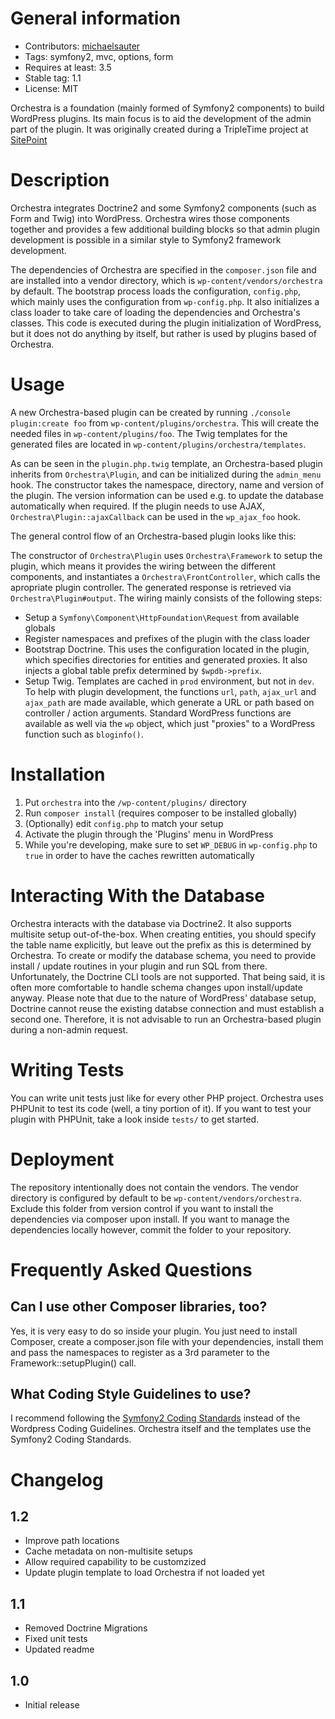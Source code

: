 General information
===================
* Contributors: [michaelsauter](https://github.com/michaelsauter)
* Tags: symfony2, mvc, options, form
* Requires at least: 3.5
* Stable tag: 1.1
* License: MIT

Orchestra is a foundation (mainly formed of Symfony2 components) to build WordPress plugins. Its main focus is to aid the development of the admin part of the plugin. It was originally created during a TripleTime project at [SitePoint](http://www.sitepoint.com)


Description
===========

Orchestra integrates Doctrine2 and some Symfony2 components (such as Form and Twig) into WordPress. Orchestra wires those components together and provides a few additional building blocks so that admin plugin development is possible in a similar style to Symfony2 framework development.

The dependencies of Orchestra are specified in the `composer.json` file and are installed into a vendor directory, which is `wp-content/vendors/orchestra` by default. The bootstrap process loads the configuration, `config.php`, which mainly uses the configuration from `wp-config.php`. It also initializes a class loader to take care of loading the dependencies and Orchestra's classes.
This code is executed during the plugin initialization of WordPress, but it does not do anything by itself, but rather is used by plugins based of Orchestra.

Usage
=====

A new Orchestra-based plugin can be created by running `./console plugin:create foo` from `wp-content/plugins/orchestra`. This will create the needed files in `wp-content/plugins/foo`. The Twig templates for the generated files are located in `wp-content/plugins/orchestra/templates`.

As can be seen in the `plugin.php.twig` template, an Orchestra-based plugin inherits from `Orchestra\Plugin`, and can be initialized during the `admin_menu` hook. The constructor takes the namespace, directory, name and version of the plugin. The version information can be used e.g. to update the database automatically when required. If the plugin needs to use AJAX, `Orchestra\Plugin::ajaxCallback` can be used in the `wp_ajax_foo` hook.

The general control flow of an Orchestra-based plugin looks like this:

The constructor of `Orchestra\Plugin` uses `Orchestra\Framework` to setup the plugin, which means it provides the wiring between the different components, and instantiates a `Orchestra\FrontController`, which calls the apropriate plugin controller. The generated response is retrieved via `Orchestra\Plugin#output`. The wiring mainly consists of the following steps:

* Setup a `Symfony\Component\HttpFoundation\Request` from available globals
* Register namespaces and prefixes of the plugin with the class loader
* Bootstrap Doctrine. This uses the configuration located in the plugin, which specifies directories for entities and generated proxies. It also injects a global table prefix determined by `$wpdb->prefix`.
* Setup Twig. Templates are cached in `prod` environment, but not in `dev`. To help with plugin development, the functions `url`, `path`, `ajax_url` and `ajax_path` are made available, which generate a URL or path based on controller / action arguments. Standard WordPress functions are available as well via the `wp` object, which just "proxies" to a WordPress function such as `bloginfo()`.


Installation
============

1. Put `orchestra` into the `/wp-content/plugins/` directory
2. Run `composer install` (requires composer to be installed globally)
3. (Optionally) edit `config.php` to match your setup
4. Activate the plugin through the 'Plugins' menu in WordPress
5. While you're developing, make sure to set `WP_DEBUG` in `wp-config.php` to `true` in order to have the caches rewritten automatically


Interacting With the Database
=============================
Orchestra interacts with the database via Doctrine2. It also supports multisite setup out-of-the-box. When creating entities, you should specify the table name explicitly, but leave out the prefix as this is determined by Orchestra.
To create or modify the database schema, you need to provide install / update routines in your plugin and run SQL from there. Unfortunately, the Doctrine CLI tools are not supported. That being said, it is often more comfortable to handle schema changes upon install/update anyway. Please note that due to the nature of WordPress' database setup, Doctrine cannot reuse the existing databse connection and must establish a second one. Therefore, it is not advisable to run an Orchestra-based plugin during a non-admin request.


Writing Tests
=============
You can write unit tests just like for every other PHP project. Orchestra uses PHPUnit to test its code (well, a tiny portion of it). If you want to test your plugin with PHPUnit, take a look inside `tests/` to get started.


Deployment
==========
The repository intentionally does not contain the vendors. The vendor directory is configured by default to be `wp-content/vendors/orchestra`. Exclude this folder from version control if you want to install the dependencies via composer upon install. If you want to manage the dependencies locally however, commit the folder to your repository.


Frequently Asked Questions
==========================

Can I use other Composer libraries, too?
----------------------------------------

Yes, it is very easy to do so inside your plugin. You just need to  install Composer, create a composer.json file with your dependencies, install them and pass the namespaces to register as a 3rd parameter to the Framework::setupPlugin() call.

What Coding Style Guidelines to use?
------------------------------------

I recommend following the [Symfony2 Coding Standards](http://symfony.com/doc/2.0/contributing/code/standards.html) instead of the Wordpress Coding Guidelines. Orchestra itself and the templates use the Symfony2 Coding Standards.


Changelog
=========

1.2
---
* Improve path locations
* Cache metadata on non-multisite setups
* Allow required capability to be customzized
* Update plugin template to load Orchestra if not loaded yet

1.1
---
* Removed Doctrine Migrations
* Fixed unit tests
* Updated readme

1.0
---
* Initial release